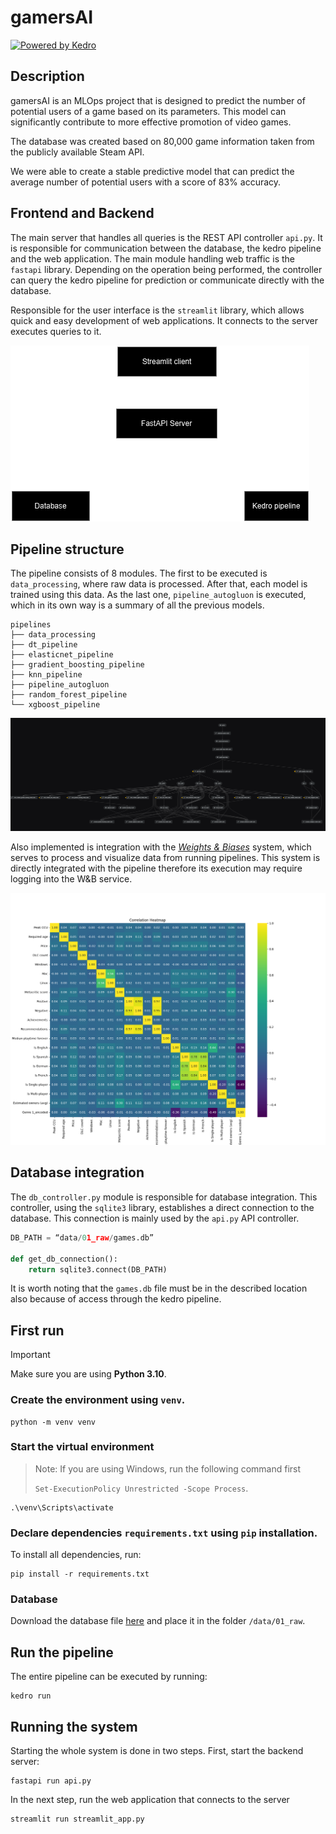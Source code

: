 # gamersAI

[![Powered by Kedro](https://img.shields.io/badge/powered_by-kedro-ffc900?logo=kedro)](https://kedro.org)

## Description

gamersAI is an MLOps project that is designed to predict the number of potential users of a game based on its parameters. This model can significantly contribute to more effective promotion of video games.

The database was created based on 80,000 game information taken from the publicly available Steam API.

We were able to create a stable predictive model that can predict the average number of potential users with a score of 83% accuracy.

## Frontend and Backend
The main server that handles all queries is the REST API controller `api.py`. It is responsible for communication between the database, the kedro pipeline and the web application. The main module handling web traffic is the `fastapi` library. Depending on the operation being performed, the controller can query the kedro pipeline for prediction or communicate directly with the database. 

Responsible for the user interface is the `streamlit` library, which allows quick and easy development of web applications. It connects to the server executes queries to it.

![system architecture](img/system_arch.png)

## Pipeline structure

The pipeline consists of 8 modules. The first to be executed is `data_processing`, where raw data is processed. After that, each model is trained using this data. As the last one, `pipeline_autogluon` is executed, which in its own way is a summary of all the previous models.

```
pipelines
├── data_processing
├── dt_pipeline
├── elasticnet_pipeline
├── gradient_boosting_pipeline
├── knn_pipeline
├── pipeline_autogluon
├── random_forest_pipeline
└── xgboost_pipeline
```

![alt text](img/kedro_pipeline.png)

Also implemented is integration with the *[Weights & Biases](https://wandb.ai/site/)* system, which serves to process and visualize data from running pipelines. This system is directly integrated with the pipeline therefore its execution may require logging into the W&B service.

![alt text](img/wandb_heatmap.png)

## Database integration

The `db_controller.py` module is responsible for database integration. This controller, using the `sqlite3` library, establishes a direct connection to the database. This connection is mainly used by the `api.py` API controller.

```python
DB_PATH = “data/01_raw/games.db”

def get_db_connection():
    return sqlite3.connect(DB_PATH)
```

It is worth noting that the `games.db` file must be in the described location also because of access through the kedro pipeline.

## First run

> [!IMPORTANT]  
> Make sure you are using **Python 3.10**.

### Create the environment using `venv`.

```
python -m venv venv
```

### Start the virtual environment
> Note: If you are using Windows, run the following command first
> 
> `Set-ExecutionPolicy Unrestricted -Scope Process`.

```
.\venv\Scripts\activate
```

### Declare dependencies `requirements.txt` using `pip` installation.

To install all dependencies, run:

```
pip install -r requirements.txt
```

### Database
Download the database file [here](https://huggingface.co/datasets/Mroxny/gamersAI/resolve/main/games.db) and place it in the folder `/data/01_raw`. 

## Run the pipeline

The entire pipeline can be executed by running:

```
kedro run
```

## Running the system

Starting the whole system is done in two steps. First, start the backend server:

```
fastapi run api.py
```
In the next step, run the web application that connects to the server
```
streamlit run streamlit_app.py
```
